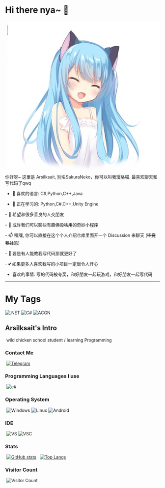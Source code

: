 # Hi there nya~ 👋 
 
<img align="right" src="https://github.com/arsiiksait/arsiiksait/raw/main/nya1.jpg"/>
  
 你好呀~ 这里是 ArsiIksait, 别名SakuraNeko，你可以叫我璎珞喵. 最喜欢聊天和写代码了qwq   
  
 - 🌱 喜欢的语言: C#,Python,C++,Java
 
 - 🔭 正在学习的: Python,C#,C++,Unity Engine
 
 - 👯 希望和很多善良的人交朋友
 
 - 💬 或许我们可以聊些有趣~~但没啥用~~的奇妙小程序
 
 - 📫 嘿嘿, 你可以直接在这个个人介绍仓库里面开一个 Discussion 来聊天 (~~毕竟我社恐~~)
 
 - 🤔 要是有人能教我写代码那就更好了
 
 - 💕 如果更多人喜欢我写的小项目一定很令人开心
 
 - 喜欢的事情: 写的代码被夸奖，和好朋友一起玩游戏，和好朋友一起写代码
 ---

# My Tags
 ![.NET](https://img.shields.io/badge/-.NET-%235c5c5c) ![C#](https://img.shields.io/badge/-C%23-%238c37db) ![ACGN](https://img.shields.io/badge/-ACGN-%239ac8f6)

## ArsiIksait's Intro 
  wild chicken school student / learning Programming 

### Contact Me 
  
  [![Telegram](https://img.shields.io/badge/-Telegram-blue?style=for-the-badge&logo=Telegram&logoColor=white)](https://t.me/ArsiIksait)  

### Programming Languages I use  
  
  ![c#](https://img.shields.io/badge/-C%23-green)  

### Operating System  
  
  ![Windows](https://img.shields.io/badge/-windows-red?style=for-the-badge&logo=microsoft&logoColor=white) ![Linux](https://img.shields.io/badge/-Linux-green?style=for-the-badge&logo=linux&logoColor=white) ![Android](https://img.shields.io/badge/Android-3DDC84?style=for-the-badge&logo=android&logoColor=white)  

### IDE  
  
  ![VS](https://img.shields.io/badge/-Visual%20Studio-477e77?style=for-the-badge&logo=visualstudio&logoColor=white) ![VSC](https://img.shields.io/badge/-Visual%20Studio%20Code-%23796C8B?style=for-the-badge&logo=visualstudiocode&logoColor=white)  

### Stats  
  
  [![GitHub stats](https://github-readme-stats.vercel.app/api?username=ArsiIksait&show_icons=true&title_color=fff&icon_color=79ff97&text_color=9f9f9f&bg_color=151515)](https://github.com/anuraghazra/github-readme-stats)   [![Top Langs](https://github-readme-stats.vercel.app/api/top-langs/?username=ArsiIksait&title_color=fff&icon_color=79ff97&text_color=9f9f9f&bg_color=151515)](https://github.com/anuraghazra/github-readme-stats)  
 
### Visitor Count  
  
  ![Visitor Count](https://profile-counter.glitch.me/ArsiIksait/count.svg)
